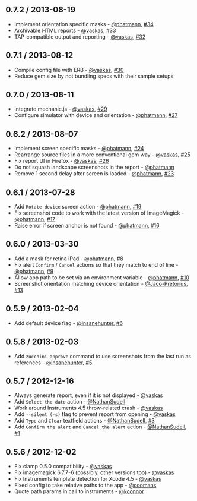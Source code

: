 ## 0.7.2 / 2013-08-19
* Implement orientation specific masks - [@phatmann][], [#34][]
* Archivable HTML reports - [@vaskas][], [#33][]
* TAP-compatible output and reporting - [@vaskas][], [#32][]

## 0.7.1 / 2013-08-12
* Compile config file with ERB - [@vaskas][], [#30][]
* Reduce gem size by not bundling specs with their sample setups

## 0.7.0 / 2013-08-11
* Integrate mechanic.js - [@vaskas][], [#29][]
* Configure simulator with device and orientation - [@phatmann][], [#27][]

## 0.6.2 / 2013-08-07
* Implement screen specific masks - [@phatmann][], [#24][]
* Rearrange source files in a more conventional gem way - [@vaskas][], [#25][]
* Fix report UI in Firefox - [@vaskas][], [#26][]
* Do not squash landscape screenshots in the report - [@phatmann][]
* Remove 1 second delay after screen is loaded - [@phatmann][], [#23][]

## 0.6.1 / 2013-07-28
* Add `Rotate device` screen action - [@phatmann][], [#19][]
* Fix screenshot code to work with the latest version of ImageMagick - [@phatmann][], [#17][]
* Raise error if screen anchor is not found - [@phatmann][], [#16][]

## 0.6.0 / 2013-03-30
* Add a mask for retina iPad - [@phatmann][], [#8][]
* Fix alert `Confirm` / `Cancel` actions so that they match to end of line - [@phatmann][], [#9][]
* Allow app path to be set via an environment variable - [@phatmann][], [#10][]
* Screenshot orientation matching device orientation - [@Jaco-Pretorius][], [#13][]

## 0.5.9 / 2013-02-04
* Add default device flag - [@insanehunter][], [#6][]

## 0.5.8 / 2013-02-03
* Add `zucchini approve` command to use screenshots from the last run as references - [@insanehunter][], [#5][]

## 0.5.7 / 2012-12-16
* Always generate report, even if it is not displayed - [@vaskas][]
* Add `Select the date` action - [@NathanSudell][]
* Work around Instruments 4.5 throw-related crash - [@vaskas][]
* Add `--silent (-s)` flag to prevent report from opening - [@vaskas][]
* Add `Type` and `Clear` textfield actions - [@NathanSudell][], [#3][]
* Add `Confirm the alert` and `Cancel the alert` action - [@NathanSudell][], [#1][]

## 0.5.6 / 2012-12-02
* Fix clamp 0.5.0 compatibility - [@vaskas][]
* Fix imagemagick 6.7.7-6 (possibly, other versions too) - [@vaskas][]
* Fix Instruments template detection for Xcode 4.5 - [@vaskas][]
* Fixed config to take relative paths to the app - [@coomans][]
* Quote path params in call to instruments - [@kconnor][]

<!--- The following link definition list is generated by PimpMyChangelog --->
[#1]: https://github.com/zucchini-src/zucchini/issues/1
[#3]: https://github.com/zucchini-src/zucchini/issues/3
[#5]: https://github.com/zucchini-src/zucchini/issues/5
[#6]: https://github.com/zucchini-src/zucchini/issues/6
[#8]: https://github.com/zucchini-src/zucchini/issues/8
[#9]: https://github.com/zucchini-src/zucchini/issues/9
[#10]: https://github.com/zucchini-src/zucchini/issues/10
[#13]: https://github.com/zucchini-src/zucchini/issues/13
[#16]: https://github.com/zucchini-src/zucchini/issues/16
[#17]: https://github.com/zucchini-src/zucchini/issues/17
[#19]: https://github.com/zucchini-src/zucchini/issues/19
[#23]: https://github.com/zucchini-src/zucchini/issues/23
[#24]: https://github.com/zucchini-src/zucchini/issues/24
[#25]: https://github.com/zucchini-src/zucchini/issues/25
[#26]: https://github.com/zucchini-src/zucchini/issues/26
[#27]: https://github.com/zucchini-src/zucchini/issues/27
[#29]: https://github.com/zucchini-src/zucchini/issues/29
[#30]: https://github.com/zucchini-src/zucchini/issues/30
[#32]: https://github.com/zucchini-src/zucchini/issues/32
[#33]: https://github.com/zucchini-src/zucchini/issues/33
[#34]: https://github.com/zucchini-src/zucchini/issues/34

[@Jaco-Pretorius]: https://github.com/Jaco-Pretorius
[@NathanSudell]: https://github.com/NathanSudell
[@coomans]: https://github.com/coomans
[@insanehunter]: https://github.com/insanehunter
[@kconnor]: https://github.com/kconnor
[@phatmann]: https://github.com/phatmann
[@vaskas]: https://github.com/vaskas
